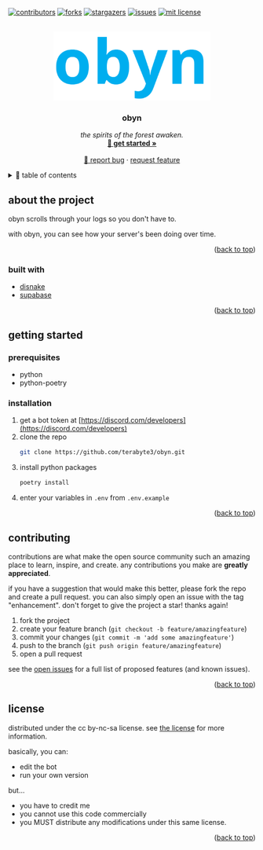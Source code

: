 <div id="top"></div>
<!--
*** thanks for checking out the best-readme-template. if you have a suggestion
*** that would make this better, please fork the repo and create a pull request
*** or simply open an issue with the tag "enhancement".
*** don't forget to give the project a star!
*** thanks again! now go create something amazing! :d
-->



<!-- project shields -->
<!--
*** i'm using markdown "reference style" links for readability.
*** reference links are enclosed in brackets [ ] instead of parentheses ( ).
*** see the bottom of this document for the declaration of the reference variables
*** for contributors-url, forks-url, etc. this is an optional, concise syntax you may use.
*** https://www.markdownguide.org/basic-syntax/#reference-style-links
-->
[![contributors][contributors-shield]][contributors-url]
[![forks][forks-shield]][forks-url]
[![stargazers][stars-shield]][stars-url]
[![issues][issues-shield]][issues-url]
[![mit license][license-shield]][license-url]



<!-- project logo -->
<br />
<div align="center">
  <a href="https://github.com/terabyte3/obyn">
    <img src="assets/obyn.svg" alt="logo" width="320">
  </a>

<h3 align="center">obyn</h3>

  <p align="center">
    <em>the spirits of the forest awaken.</em>
    <br />
    <a href="https://github.com/terabyte3/obyn"><strong>🌱 get started »</strong></a>
    <br />
    <br />
    <a href="https://github.com/terabyte3/obyn/issues">🐞 report bug</a>
    ·
    <a href="https://github.com/terabyte3/obyn/issues">request feature</a>
  </p>
</div>



<!-- table of contents -->
<details>
  <summary>🌲 table of contents</summary>
  <ol>
    <li>
      <a href="#about-the-project">🪴 about the project</a>
      <ul>
        <li><a href="#built-with">🍇 built with</a></li>
      </ul>
    </li>
    <li>
      <a href="#getting-started">getting started</a>
      <ul>
        <li><a href="#prerequisites">prerequisites</a></li>
        <li><a href="#installation">installation</a></li>
      </ul>
    </li>
    <li><a href="#usage">usage</a></li>
    <li><a href="#roadmap">roadmap</a></li>
    <li><a href="#contributing">contributing</a></li>
    <li><a href="#license">license</a></li>
    <li><a href="#contact">contact</a></li>
    <li><a href="#acknowledgments">acknowledgments</a></li>
  </ol>
</details>



<!-- about the project -->
## about the project

<!-- [![product name screen shot][product-screenshot]](https://example.com) -->

obyn scrolls through your logs so you don't have to.

with obyn, you can see how your server's been doing over time.

<p align="right">(<a href="#top">back to top</a>)</p>



### built with

* [disnake](https://disnake.dev/)
* [supabase](https://supabase.com/)

<p align="right">(<a href="#top">back to top</a>)</p>



<!-- getting started -->
## getting started

### prerequisites

* python
* python-poetry

### installation

1. get a bot token at [https://discord.com/developers](https://discord.com/developers)
2. clone the repo
   ```sh
   git clone https://github.com/terabyte3/obyn.git
   ```
3. install python packages
   ```sh
   poetry install
   ```
4. enter your variables in `.env` from `.env.example`

<p align="right">(<a href="#top">back to top</a>)</p>



<!-- usage examples
## usage

use this space to show useful examples of how a project can be used. additional screenshots, code examples and demos work well in this space. you may also link to more resources.

_for more examples, please refer to the [documentation](https://example.com)_ -->


<!-- <p align="right">(<a href="#top">back to top</a>)</p> -->



<!-- contributing -->
## contributing

contributions are what make the open source community such an amazing place to learn, inspire, and create. any contributions you make are **greatly appreciated**.

if you have a suggestion that would make this better, please fork the repo and create a pull request. you can also simply open an issue with the tag "enhancement".
don't forget to give the project a star! thanks again!

1. fork the project
2. create your feature branch (`git checkout -b feature/amazingfeature`)
3. commit your changes (`git commit -m 'add some amazingfeature'`)
4. push to the branch (`git push origin feature/amazingfeature`)
5. open a pull request

see the [open issues](https://github.com/terabyte3/obyn/issues) for a full list of proposed features (and known issues).
<p align="right">(<a href="#top">back to top</a>)</p>



<!-- license -->
## license

distributed under the cc by-nc-sa license. see [the license](https://creativecommons.org/licenses/by-nc-sa/4.0/) for more information.

basically, you can:
- edit the bot
- run your own version

but...
- you have to credit me
- you cannot use this code commercially
- you MUST distribute any modifications under this same license.

<p align="right">(<a href="#top">back to top</a>)</p>


<!-- markdown links & images -->
<!-- https://www.markdownguide.org/basic-syntax/#reference-style-links -->
[contributors-shield]: https://img.shields.io/github/contributors/terabyte3/obyn.svg?style=for-the-badge
[contributors-url]: https://github.com/terabyte3/obyn/graphs/contributors
[forks-shield]: https://img.shields.io/github/forks/terabyte3/obyn.svg?style=for-the-badge
[forks-url]: https://github.com/terabyte3/obyn/network/members
[stars-shield]: https://img.shields.io/github/stars/terabyte3/obyn.svg?style=for-the-badge
[stars-url]: https://github.com/terabyte3/obyn/stargazers
[issues-shield]: https://img.shields.io/github/issues/terabyte3/obyn.svg?style=for-the-badge
[issues-url]: https://github.com/terabyte3/obyn/issues
[license-shield]: https://img.shields.io/github/license/terabyte3/obyn.svg?style=for-the-badge
[license-url]: https://github.com/terabyte3/obyn/blob/master/license.txt
[product-screenshot]: images/screenshot.png
